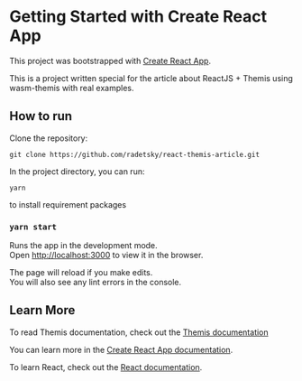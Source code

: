 # Getting Started with Create React App

This project was bootstrapped with [Create React App](https://github.com/facebook/create-react-app).

This is a project written special for the article about ReactJS + Themis using wasm-themis with real examples.

## How to run

Clone the repository:
```
git clone https://github.com/radetsky/react-themis-article.git
```

In the project directory, you can run:
```
yarn
```
to install requirement packages

### `yarn start`

Runs the app in the development mode.\
Open [http://localhost:3000](http://localhost:3000) to view it in the browser.

The page will reload if you make edits.\
You will also see any lint errors in the console.


## Learn More

To read Themis documentation, check out the [Themis documentation](https://docs.cossacklabs.com/themis/languages/wasm/features/)

You can learn more in the [Create React App documentation](https://facebook.github.io/create-react-app/docs/getting-started).

To learn React, check out the [React documentation](https://reactjs.org/).

